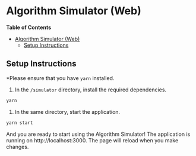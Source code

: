 # Algorithm Simulator (Web)

**Table of Contents**

- [Algorithm Simulator (Web)](#algorithm-simulator-web)
  - [Setup Instructions](#setup-instructions)

## Setup Instructions

\*Please ensure that you have `yarn` installed.

1. In the `/simulator` directory, install the required dependencies.

```bash
yarn
```

1. In the same directory, start the application.

```bash
yarn start
```

And you are ready to start using the Algorithm Simulator! The application is running on http://localhost:3000. The page will reload when you make changes.
